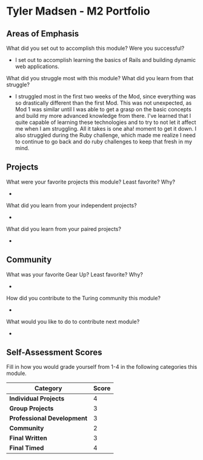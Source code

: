# Tyler Madsen - M2 Portfolio

## Areas of Emphasis

What did you set out to accomplish this module? Were you successful?

* I set out to accomplish learning the basics of Rails and building dynamic web applications.

What did you struggle most with this module? What did you learn from that struggle?

* I struggled most in the first two weeks of the Mod, since everything was so drastically different than the first Mod. This was not unexpected, as Mod 1 was similar until I was able to get a grasp on the basic concepts and build my more advanced knowledge from there. I've learned that I quite capable of learning these technologies and to try to not let it affect me when I am struggling. All it takes is one aha! moment to get it down. I also struggled during the Ruby challenge, which made me realize I need to continue to go back and do ruby challenges to keep that fresh in my mind.

## Projects

What were your favorite projects this module? Least favorite? Why?

*

What did you learn from your independent projects?

*

What did you learn from your paired projects?

*

## Community

What was your favorite Gear Up? Least favorite? Why?

*

How did you contribute to the Turing community this module?

*

What would you like to do to contribute next module?

*

## Self-Assessment Scores

Fill in how you would grade yourself from 1-4 in the following categories this module.

| Category                     | Score |
| -----------------------------| ----- |
| **Individual Projects**      |   4   |
| **Group Projects**           |   3   |
| **Professional Development** |   3   |
| **Community**                |   2   |
| **Final Written**            |   3   |
| **Final Timed**              |   4   |

